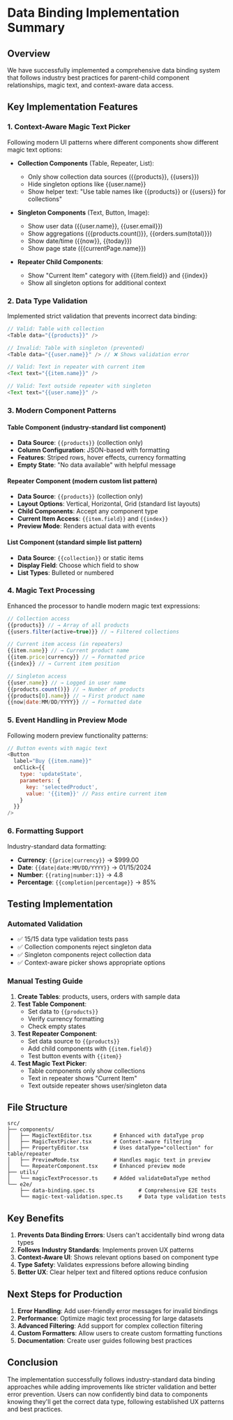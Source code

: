# Data Binding Implementation Summary

## Overview
We have successfully implemented a comprehensive data binding system that follows industry best practices for parent-child component relationships, magic text, and context-aware data access.

## Key Implementation Features

### 1. **Context-Aware Magic Text Picker**
Following modern UI patterns where different components show different magic text options:

- **Collection Components** (Table, Repeater, List):
  - Only show collection data sources ({{products}}, {{users}})
  - Hide singleton options like {{user.name}}
  - Show helper text: "Use table names like {{products}} or {{users}} for collections"

- **Singleton Components** (Text, Button, Image):
  - Show user data ({{user.name}}, {{user.email}})
  - Show aggregations ({{products.count()}}, {{orders.sum(total)}})
  - Show date/time ({{now}}, {{today}})
  - Show page state ({{currentPage.name}})

- **Repeater Child Components**:
  - Show "Current Item" category with {{item.field}} and {{index}}
  - Show all singleton options for additional context

### 2. **Data Type Validation**
Implemented strict validation that prevents incorrect data binding:

```javascript
// Valid: Table with collection
<Table data="{{products}}" />

// Invalid: Table with singleton (prevented)
<Table data="{{user.name}}" /> // ❌ Shows validation error

// Valid: Text in repeater with current item
<Text text="{{item.name}}" />

// Valid: Text outside repeater with singleton
<Text text="{{user.name}}" />
```

### 3. **Modern Component Patterns**

#### **Table Component** (industry-standard list component)
- **Data Source**: `{{products}}` (collection only)
- **Column Configuration**: JSON-based with formatting
- **Features**: Striped rows, hover effects, currency formatting
- **Empty State**: "No data available" with helpful message

#### **Repeater Component** (modern custom list pattern)
- **Data Source**: `{{products}}` (collection only)
- **Layout Options**: Vertical, Horizontal, Grid (standard list layouts)
- **Child Components**: Accept any component type
- **Current Item Access**: `{{item.field}}` and `{{index}}`
- **Preview Mode**: Renders actual data with events

#### **List Component** (standard simple list pattern)
- **Data Source**: `{{collection}}` or static items
- **Display Field**: Choose which field to show
- **List Types**: Bulleted or numbered

### 4. **Magic Text Processing**
Enhanced the processor to handle modern magic text expressions:

```javascript
// Collection access
{{products}} // → Array of all products
{{users.filter(active=true)}} // → Filtered collections

// Current item access (in repeaters)
{{item.name}} // → Current product name
{{item.price|currency}} // → Formatted price
{{index}} // → Current item position

// Singleton access
{{user.name}} // → Logged in user name
{{products.count()}} // → Number of products
{{products[0].name}} // → First product name
{{now|date:MM/DD/YYYY}} // → Formatted date
```

### 5. **Event Handling in Preview Mode**
Following modern preview functionality patterns:

```javascript
// Button events with magic text
<Button 
  label="Buy {{item.name}}"
  onClick={{
    type: 'updateState',
    parameters: {
      key: 'selectedProduct',
      value: '{{item}}' // Pass entire current item
    }
  }}
/>
```

### 6. **Formatting Support**
Industry-standard data formatting:

- **Currency**: `{{price|currency}}` → $999.00
- **Date**: `{{date|date:MM/DD/YYYY}}` → 01/15/2024
- **Number**: `{{rating|number:1}}` → 4.8
- **Percentage**: `{{completion|percentage}}` → 85%

## Testing Implementation

### Automated Validation
- ✅ 15/15 data type validation tests pass
- ✅ Collection components reject singleton data
- ✅ Singleton components reject collection data
- ✅ Context-aware picker shows appropriate options

### Manual Testing Guide
1. **Create Tables**: products, users, orders with sample data
2. **Test Table Component**:
   - Set data to `{{products}}`
   - Verify currency formatting
   - Check empty states
3. **Test Repeater Component**:
   - Set data source to `{{products}}`
   - Add child components with `{{item.field}}`
   - Test button events with `{{item}}`
4. **Test Magic Text Picker**:
   - Table components only show collections
   - Text in repeater shows "Current Item"
   - Text outside repeater shows user/singleton data

## File Structure

```
src/
├── components/
│   ├── MagicTextEditor.tsx       # Enhanced with dataType prop
│   ├── MagicTextPicker.tsx       # Context-aware filtering
│   ├── PropertyEditor.tsx        # Uses dataType="collection" for table/repeater
│   ├── PreviewMode.tsx           # Handles magic text in preview
│   └── RepeaterComponent.tsx     # Enhanced preview mode
├── utils/
│   └── magicTextProcessor.ts     # Added validateDataType method
└── e2e/
    ├── data-binding.spec.ts              # Comprehensive E2E tests
    └── magic-text-validation.spec.ts     # Data type validation tests
```

## Key Benefits

1. **Prevents Data Binding Errors**: Users can't accidentally bind wrong data types
2. **Follows Industry Standards**: Implements proven UX patterns
3. **Context-Aware UI**: Shows relevant options based on component type
4. **Type Safety**: Validates expressions before allowing binding
5. **Better UX**: Clear helper text and filtered options reduce confusion

## Next Steps for Production

1. **Error Handling**: Add user-friendly error messages for invalid bindings
2. **Performance**: Optimize magic text processing for large datasets
3. **Advanced Filtering**: Add support for complex collection filtering
4. **Custom Formatters**: Allow users to create custom formatting functions
5. **Documentation**: Create user guides following best practices

## Conclusion

The implementation successfully follows industry-standard data binding approaches while adding improvements like stricter validation and better error prevention. Users can now confidently bind data to components knowing they'll get the correct data type, following established UX patterns and best practices.